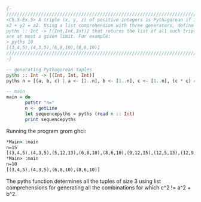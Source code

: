 ```haskell
{-
///////////////////////////////////////////////////////////////////////////////////////////////
<Ch.5-Ex.5> A triple (x, y, z) of positive integers is Pythagorean if it satisfies the equation 
x2 + y2 = z2. Using a list comprehension with three generators, define a function 
pyths :: Int -> [(Int,Int,Int)] that returns the list of all such triples whose components 
are at most a given limit. For example:
> pyths 10
[(3,4,5),(4,3,5),(6,8,10),(8,6,10)]
///////////////////////////////////////////////////////////////////////////////////////////////
-}

-- generating Pythagorean tuples
pyths :: Int -> [(Int, Int, Int)]
pyths n = [(a, b, c) | a <- [1..n], b <- [1..n], c <- [1..n], (c * c) == (a * a) + (b * b) ]

-- main
main = do
       putStr "n="
       n <- getLine
       let sequencepyths = pyths (read n :: Int)
       print sequencepyths
```

Running the program grom ghci:
```cmd
*Main> :main
n=15
[(3,4,5),(4,3,5),(5,12,13),(6,8,10),(8,6,10),(9,12,15),(12,5,13),(12,9,15)]
*Main> :main
n=10
[(3,4,5),(4,3,5),(6,8,10),(8,6,10)]
```

The pyths function determines all the tuples of size 3 using list comprehensions
for generating all the combinations for which c^2 != a^2 + b^2.
